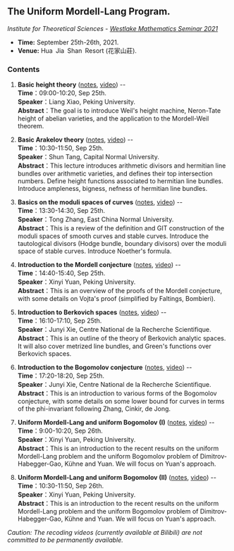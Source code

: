 ## The Uniform Mordell-Lang Program.

_Institute for Theoretical Sciences - [Westlake Mathematics Seminar 2021](https://its.westlake.edu.cn/info/1071/1271.htm)_

- **Time:** September 25th-26th, 2021.
- **Venue:** Hua Jia Shan Resort (花家山莊).

### Contents

1. **Basic height theory** ([notes](././1.pdf), [video](https://www.bilibili.com/video/BV1jr4y117wZ/)) -- <br/>
**Time**：09:00-10:20, Sep 25th. <br/>
**Speaker**：Liang Xiao, Peking University. <br/>
**Abstract**：The goal is to introduce Weil's height machine, Neron-Tate height of abelian varieties, and the application to the Mordell-Weil theorem.


2. **Basic Arakelov theory** ([notes](././2.pdf), [video](https://www.bilibili.com/video/BV1ST4y1R78E/)) -- <br/>
**Time**：10:30-11:50, Sep 25th. <br/>
**Speaker**：Shun Tang, Capital Normal University. <br/>
**Abstract**：This lecture introduces arithmetic divisors and hermitian line bundles over arithmetic varieties, and defines their top intersection numbers. Define height functions associated to hermitian line bundles. Introduce ampleness, bigness, nefness of hermitian line bundles.

3. **Basics on the moduli spaces of curves** ([notes](././3.pdf), [video](https://www.bilibili.com/video/BV1J44y147zp/)) -- <br/>
**Time**：13:30-14:30, Sep 25th. <br/>
**Speaker**：Tong Zhang, East China Normal University. <br/>
**Abstract**：This is a review of the definition and GIT construction of the moduli spaces of smooth curves and stable curves. Introduce the tautological divisors (Hodge bundle, boundary divisors) over the moduli space of stable curves. Introduce Noether's formula.

4. **Introduction to the Mordell conjecture** ([notes](././4.pdf), [video](https://www.bilibili.com/video/BV1534y1m7iy/)) -- <br/>
**Time**：14:40-15:40, Sep 25th. <br/>
**Speaker**：Xinyi Yuan, Peking University. <br/>
**Abstract**：This is an overview of the proofs of the Mordell conjecture, with some details on Vojta's proof (simplified by Faltings, Bombieri).

5. **Introduction to Berkovich spaces** ([notes](././5.pdf), [video](https://www.bilibili.com/video/BV13L4y1z7W3/)) -- <br/>
**Time**：16:10-17:10, Sep 25th. <br/>
**Speaker**：Junyi Xie, Centre National de la Recherche Scientifique. <br/>
**Abstract**：This is an outline of the theory of Berkovich analytic spaces. It will also cover metrized line bundles, and Green's functions over Berkovich spaces.

6. **Introduction to the Bogomolov conjecture** ([notes](././6.pdf), [video](https://www.bilibili.com/video/BV1c44y1i7CT/)) -- <br/>
**Time**：17:20-18:20, Sep 25th. <br/>
**Speaker**：Junyi Xie, Centre National de la Recherche Scientifique. <br/>
**Abstract**：This is an introduction to various forms of the Bogomolov conjecture, with some details on some lower bound for curves in terms of the phi-invariant following Zhang, Cinkir, de Jong.

7. **Uniform Mordell-Lang and uniform Bogomolov (I)** ([notes](././7.pdf), [video](https://www.bilibili.com/video/BV1BL411G7Ca/)) -- <br/>
**Time**：9:00-10:20, Sep 26th. <br/>
**Speaker**：Xinyi Yuan, Peking University. <br/>
**Abstract**：This is an introduction to the recent results on the uniform Mordell-Lang problem and the uniform Bogomolov problem of Dimitrov-Habegger-Gao, Kühne and Yuan. We will focus on Yuan's approach.

8. **Uniform Mordell-Lang and uniform Bogomolov (II)** ([notes](././8.pdf), [video](https://www.bilibili.com/video/BV1sR4y1J7Yc/)) -- <br/>
**Time**：10:30-11:50, Sep 26th. <br/>
**Speaker**：Xinyi Yuan, Peking University. <br/>
**Abstract**：This is an introduction to the recent results on the uniform Mordell-Lang problem and the uniform Bogomolov problem of Dimitrov-Habegger-Gao, Kühne and Yuan. We will focus on Yuan's approach.


_Caution: The recoding videos (currently available at Bilibili) are not committed to be permanently available._